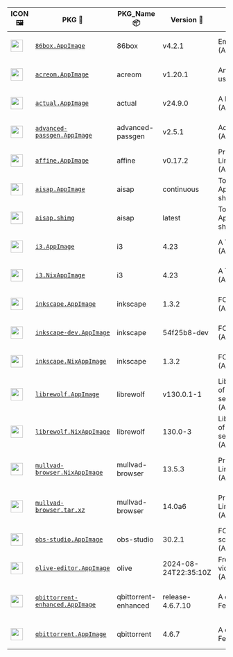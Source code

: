 |ICON 🖼️|PKG 📀|PKG_Name 📦|Version 🧬| Description ℹ️|Note ⚠️|Homepage 🌐|Source 📡|Size 💾|SHA256SUM 🔐|B3SUM 🔐|Script ⚙️|Log 🧾|
| ---- | ---- | ---- | ---- | ---- | ---- | ---- | ---- | ---- | ---- | ---- | ---- | ---- |
| <img src="https://huggingface.co/datasets/Azathothas/Toolpacks-Extras/resolve/main/x86_64-Linux/86box.icon.png" width="28" height="28"> | [`86box.AppImage`](https://huggingface.co/datasets/Azathothas/Toolpacks-Extras/resolve/main/x86_64-Linux/86box.AppImage) | 86box | v4.2.1 | Emulator of x86-based machines (AppImage) | You need to download ROMS (https://86box.readthedocs.io/en/latest/usage/roms.html)<br>(CI_VERIFIED: https://github.com/86Box/86Box/actions) | [https://86box.readthedocs.io](https://86box.readthedocs.io) | [https://github.com/86Box/86Box](https://github.com/86Box/86Box) |57.98 MB | `d41c5e14a5cc52d4261866d6399cf3e970d344393a011c406ac3405901c58784` | `f585eb270974f292abb2f81f14004ebbdaad9e18586e06a86cf2f211c190cc1b` | https://github.com/Azathothas/Toolpacks-Extras/blob/main/.github/scripts/x86_64-Linux/pkgs/86box.sh | https://huggingface.co/datasets/Azathothas/Toolpacks-Extras/resolve/main/x86_64-Linux/86box.log | emulator,hypervisor |
| <img src="https://huggingface.co/datasets/Azathothas/Toolpacks-Extras/resolve/main/x86_64-Linux/acreom.icon.png" width="28" height="28"> | [`acreom.AppImage`](https://huggingface.co/datasets/Azathothas/Toolpacks-Extras/resolve/main/x86_64-Linux/acreom.AppImage) | acreom | v1.20.1 | An IDE based Knowledge Base using Markdown (AppImage) | Closed Source<br>(CI_VERIFIED: NONE) | [https://acreom.com](https://acreom.com) | [https://github.com/Acreom/releases](https://github.com/Acreom/releases) |139.07 MB | `dc3353dc9babbd356fc59efe4ca2f82ddcc9a8681647f728637de4225caddd52` | `09004cf4bd96d986ce4bbce2ae0372d2b41ff544e7665144762b61a1468e4520` | https://github.com/Azathothas/Toolpacks-Extras/blob/main/.github/scripts/x86_64-Linux/pkgs/acreom.sh | https://huggingface.co/datasets/Azathothas/Toolpacks-Extras/resolve/main/x86_64-Linux/acreom.log | ide,knowledge-base,wiki |
| <img src="https://huggingface.co/datasets/Azathothas/Toolpacks-Extras/resolve/main/x86_64-Linux/actual.icon.png" width="28" height="28"> | [`actual.AppImage`](https://huggingface.co/datasets/Azathothas/Toolpacks-Extras/resolve/main/x86_64-Linux/actual.AppImage) | actual | v24.9.0 | A local-first personal finance app (AppImage) | (CI_VERIFIED: https://github.com/actualbudget/actual/actions) | [https://actualbudget.org](https://actualbudget.org) | [https://github.com/actualbudget/actual](https://github.com/actualbudget/actual) |101.05 MB | `462676ef25ac0296ccc4d364b48aaee9280bcca37f5458bc68884f95401e2ead` | `d355ac735293b597614d6b529b4c0c35cc58892375b153b8f48f36a30a0310c5` | https://github.com/Azathothas/Toolpacks-Extras/blob/main/.github/scripts/x86_64-Linux/pkgs/actual.sh | https://huggingface.co/datasets/Azathothas/Toolpacks-Extras/resolve/main/x86_64-Linux/actual.log | finance |
| <img src="https://huggingface.co/datasets/Azathothas/Toolpacks-Extras/resolve/main/x86_64-Linux/advanced-passgen.icon.png" width="28" height="28"> | [`advanced-passgen.AppImage`](https://huggingface.co/datasets/Azathothas/Toolpacks-Extras/resolve/main/x86_64-Linux/advanced-passgen.AppImage) | advanced-passgen | v2.5.1 | Advanced Password Generator (AppImage) | (CI_VERIFIED: https://github.com/CodeDead/Advanced-PassGen/actions) | [https://advancedpassgen.codedead.com](https://advancedpassgen.codedead.com) | [https://github.com/CodeDead/Advanced-PassGen](https://github.com/CodeDead/Advanced-PassGen) |100.69 MB | `f3d7afb9931a22e3163ebc416cf7b151bd039102c99a3f82ad5478ace12b297a` | `d3bf3d5992e84876c76391fc1175e2b43c7ef209959b4f2cbaec626742b0cb3f` | https://github.com/Azathothas/Toolpacks-Extras/blob/main/.github/scripts/x86_64-Linux/pkgs/advanced-passgen.sh | https://huggingface.co/datasets/Azathothas/Toolpacks-Extras/resolve/main/x86_64-Linux/advanced-passgen.log | passgen,password-manager |
| <img src="https://huggingface.co/datasets/Azathothas/Toolpacks-Extras/resolve/main/x86_64-Linux/affine.icon.png" width="28" height="28"> | [`affine.AppImage`](https://huggingface.co/datasets/Azathothas/Toolpacks-Extras/resolve/main/x86_64-Linux/affine.AppImage) | affine | v0.17.2 | Privacy-focused browser for Linux, macOS and Windows (AppImage,NixAppImage) | This PKG has Multiple Formats (CI_VERIFIED: https://github.com/toeverything/AFFiNE/actions) | [https://affine.pro](https://affine.pro) | [https://github.com/toeverything/AFFiNE](https://github.com/toeverything/AFFiNE) |157.87 MB | `cca2d1d145d26d2838f7bfe033284d3c7c587ef1cb168a3de60cc8caebb2ceba` | `fb5c1f0edfd316ff42b693d82a498520f0e3db50c95db54ef548b9c2d41db814` | https://github.com/Azathothas/Toolpacks-Extras/blob/main/.github/scripts/x86_64-Linux/pkgs/affine.sh | https://huggingface.co/datasets/Azathothas/Toolpacks-Extras/resolve/main/x86_64-Linux/affine.log | knowledge-base,wiki |
| <img src="https://huggingface.co/datasets/Azathothas/Toolpacks-Extras/resolve/main/x86_64-Linux/aisap.icon.png" width="28" height="28"> | [`aisap.AppImage`](https://huggingface.co/datasets/Azathothas/Toolpacks-Extras/resolve/main/x86_64-Linux/aisap.AppImage) | aisap | continuous | Tool to make sandboxing AppImages easy (AppImage , shImg) | This PKG has Multiple Formats (CI_VERIFIED: https://github.com/mgord9518/aisap/actions) | [https://github.com/mgord9518/aisap](https://github.com/mgord9518/aisap) | [https://github.com/mgord9518/aisap](https://github.com/mgord9518/aisap) |2.71 MB | `72fa582902fb6228be2909c85ceadef309cc0b9fc2df9a703133b0a8cad19f15` | `86dd247ef59a8c6cccbf6a5f993bcf89b788bc0c02d1836fe46b943a223abfb5` | https://github.com/Azathothas/Toolpacks-Extras/blob/main/.github/scripts/x86_64-Linux/pkgs/aisap.sh | https://huggingface.co/datasets/Azathothas/Toolpacks-Extras/resolve/main/x86_64-Linux/aisap.log | cli,sandbox |
| <img src="https://huggingface.co/datasets/Azathothas/Toolpacks-Extras/resolve/main/x86_64-Linux/aisap.icon.png" width="28" height="28"> | [`aisap.shimg`](https://huggingface.co/datasets/Azathothas/Toolpacks-Extras/resolve/main/x86_64-Linux/aisap.shimg) | aisap | latest | Tool to make sandboxing AppImages easy (AppImage , shImg) | This PKG has Multiple Formats (CI_VERIFIED: https://github.com/mgord9518/aisap/actions) | [https://github.com/mgord9518/aisap](https://github.com/mgord9518/aisap) | [https://github.com/mgord9518/aisap](https://github.com/mgord9518/aisap) |5.44 MB | `f2460f95a37b59dbf6feda0f0cb4d5b22f650f67384b9bb401ede929047ff94f` | `4264397461b74736dcefccbb326286dde41b24135a7e9fa949c6fa25a297aa1d` | https://github.com/Azathothas/Toolpacks-Extras/blob/main/.github/scripts/x86_64-Linux/pkgs/aisap.sh | https://huggingface.co/datasets/Azathothas/Toolpacks-Extras/resolve/main/x86_64-Linux/aisap.log | cli,sandbox |
| <img src="https://huggingface.co/datasets/Azathothas/Toolpacks-Extras/resolve/main/x86_64-Linux/i3.icon.png" width="28" height="28"> | [`i3.AppImage`](https://huggingface.co/datasets/Azathothas/Toolpacks-Extras/resolve/main/x86_64-Linux/i3.AppImage) | i3 | 4.23 | A Tiling Window Manager (AppImage,NixAppImage) | This PKG has Multiple Formats<br>(CI_VERIFIED: https://github.com/i3/i3/actions) | [https://i3wm.org](https://i3wm.org) | [https://github.com/i3/i3](https://github.com/i3/i3) |3.6 MB | `dfd0ec5c407cd86d293695083420ef0644828d943ba591393cdace22e95588ba` | `c74fd4ca1741b6c42983f39a4a90210996caa6eff0cbb2405d49dee6a84fbbec` | https://github.com/Azathothas/Toolpacks-Extras/blob/main/.github/scripts/x86_64-Linux/pkgs/i3.sh | https://huggingface.co/datasets/Azathothas/Toolpacks-Extras/resolve/main/x86_64-Linux/i3.log | window,window-manager,wm |
| <img src="https://huggingface.co/datasets/Azathothas/Toolpacks-Extras/resolve/main/x86_64-Linux/i3.icon.png" width="28" height="28"> | [`i3.NixAppImage`](https://huggingface.co/datasets/Azathothas/Toolpacks-Extras/resolve/main/x86_64-Linux/i3.NixAppImage) | i3 | 4.23 | A Tiling Window Manager (AppImage,NixAppImage) | This PKG has Multiple Formats<br>(CI_VERIFIED: https://github.com/i3/i3/actions) | [https://i3wm.org](https://i3wm.org) | [https://github.com/i3/i3](https://github.com/i3/i3) |40.21 MB | `704b1f7c1e0cca9d3a4b284b6365be3fff7786cf51cdf4a2784bb3a90d113dc1` | `e4eaea1daeea655fdd84179aced4f63665281fa3f707afc57c1973c7f42ff8ed` | https://github.com/Azathothas/Toolpacks-Extras/blob/main/.github/scripts/x86_64-Linux/pkgs/i3.sh | https://huggingface.co/datasets/Azathothas/Toolpacks-Extras/resolve/main/x86_64-Linux/i3.log | window,window-manager,wm |
| <img src="https://huggingface.co/datasets/Azathothas/Toolpacks-Extras/resolve/main/x86_64-Linux/inkscape.icon.png" width="28" height="28"> | [`inkscape.AppImage`](https://huggingface.co/datasets/Azathothas/Toolpacks-Extras/resolve/main/x86_64-Linux/inkscape.AppImage) | inkscape | 1.3.2 | FOSS Vector Graphics Editor (AppImage,NixAppImage) | This PKG has Multiple Formats (CI_VERIFIED: https://gitlab.com/inkscape/inkscape/-/pipelines) | [https://inkscape.org](https://inkscape.org) | [https://gitlab.com/inkscape/inkscape](https://gitlab.com/inkscape/inkscape) |96.33 MB | `999027bf1af436cf807eefe1250a95b4358798d9ecfbf08e4bec9dbe186e88cc` | `b039b83a31c080d27a893f486bc3748a02b160f13f1a80a45852c800a78c9618` | https://github.com/Azathothas/Toolpacks-Extras/blob/main/.github/scripts/x86_64-Linux/pkgs/inkscape.sh | https://huggingface.co/datasets/Azathothas/Toolpacks-Extras/resolve/main/x86_64-Linux/inkscape.log | graphics,multimedia |
| <img src="https://huggingface.co/datasets/Azathothas/Toolpacks-Extras/resolve/main/x86_64-Linux/inkscape.icon.png" width="28" height="28"> | [`inkscape-dev.AppImage`](https://huggingface.co/datasets/Azathothas/Toolpacks-Extras/resolve/main/x86_64-Linux/inkscape-dev.AppImage) | inkscape | 54f25b8-dev | FOSS Vector Graphics Editor (AppImage,NixAppImage) | This PKG has Multiple Formats (CI_VERIFIED: https://gitlab.com/inkscape/inkscape/-/pipelines) | [https://inkscape.org](https://inkscape.org) | [https://gitlab.com/inkscape/inkscape](https://gitlab.com/inkscape/inkscape) |100.17 MB | `60596728aaa10530bbd25d621e6b7a05019cfabce75983cc16477bf0a98c4ab5` | `a02d0020beda091511acdb6e34129906c0e5336b6c74defb63c4a30d07a66885` | https://github.com/Azathothas/Toolpacks-Extras/blob/main/.github/scripts/x86_64-Linux/pkgs/inkscape.sh | https://huggingface.co/datasets/Azathothas/Toolpacks-Extras/resolve/main/x86_64-Linux/inkscape.log | graphics,multimedia |
| <img src="https://huggingface.co/datasets/Azathothas/Toolpacks-Extras/resolve/main/x86_64-Linux/inkscape.icon.png" width="28" height="28"> | [`inkscape.NixAppImage`](https://huggingface.co/datasets/Azathothas/Toolpacks-Extras/resolve/main/x86_64-Linux/inkscape.NixAppImage) | inkscape | 1.3.2 | FOSS Vector Graphics Editor (AppImage,NixAppImage) | This PKG has Multiple Formats (CI_VERIFIED: https://gitlab.com/inkscape/inkscape/-/pipelines) | [https://inkscape.org](https://inkscape.org) | [https://gitlab.com/inkscape/inkscape](https://gitlab.com/inkscape/inkscape) |254.05 MB | `9fae3fd8fb39b736f5989a25c9fdcffa5b609a1305a4d6a0932290e8ba95410e` | `7e6012a9a51e5a823896740e6df9a9b36e038ef6f277f21453944ee535c90595` | https://github.com/Azathothas/Toolpacks-Extras/blob/main/.github/scripts/x86_64-Linux/pkgs/inkscape.sh | https://huggingface.co/datasets/Azathothas/Toolpacks-Extras/resolve/main/x86_64-Linux/inkscape.log | graphics,multimedia |
| <img src="https://huggingface.co/datasets/Azathothas/Toolpacks-Extras/resolve/main/x86_64-Linux/librewolf.icon.png" width="28" height="28"> | [`librewolf.AppImage`](https://huggingface.co/datasets/Azathothas/Toolpacks-Extras/resolve/main/x86_64-Linux/librewolf.AppImage) | librewolf | v130.0.1-1 | LibreWolf Web Browser is a fork of Firefox, focused on privacy, security and freedom (AppImage,NixAppImage) | This PKG has Multiple Formats (CI_VERIFIED: https://gitlab.com/librewolf-community/browser/appimage/-/pipelines) | [https://librewolf.net](https://librewolf.net) | [https://gitlab.com/librewolf-community/browser](https://gitlab.com/librewolf-community/browser) |93.67 MB | `b99a68ebc8360527ab113df665056d5efdc8b8c01af051ed00cf96e62aa3f9cc` | `24687ed6994d021bd7e4f9ffcede77c357de1fa000b719561af1b85dc250b37d` | https://github.com/Azathothas/Toolpacks-Extras/blob/main/.github/scripts/x86_64-Linux/pkgs/librewolf.sh | https://huggingface.co/datasets/Azathothas/Toolpacks-Extras/resolve/main/x86_64-Linux/librewolf.log | browser,privacy |
| <img src="https://huggingface.co/datasets/Azathothas/Toolpacks-Extras/resolve/main/x86_64-Linux/librewolf.icon.png" width="28" height="28"> | [`librewolf.NixAppImage`](https://huggingface.co/datasets/Azathothas/Toolpacks-Extras/resolve/main/x86_64-Linux/librewolf.NixAppImage) | librewolf | 130.0-3 | LibreWolf Web Browser is a fork of Firefox, focused on privacy, security and freedom (AppImage,NixAppImage) | This PKG has Multiple Formats (CI_VERIFIED: https://gitlab.com/librewolf-community/browser/appimage/-/pipelines) | [https://librewolf.net](https://librewolf.net) | [https://gitlab.com/librewolf-community/browser](https://gitlab.com/librewolf-community/browser) |344.45 MB | `a470e2cae59628aaa9265ffc03eae0f20b0470e20bfcb2635ad6c18d2d42b28e` | `54d9c96167cf4c424f5d28cd9c2a65f2d64828cfaeaa3888be47fb1118a7d594` | https://github.com/Azathothas/Toolpacks-Extras/blob/main/.github/scripts/x86_64-Linux/pkgs/librewolf.sh | https://huggingface.co/datasets/Azathothas/Toolpacks-Extras/resolve/main/x86_64-Linux/librewolf.log | browser,privacy |
| <img src="https://huggingface.co/datasets/Azathothas/Toolpacks-Extras/resolve/main/x86_64-Linux/mullvad-browser.icon.png" width="28" height="28"> | [`mullvad-browser.NixAppImage`](https://huggingface.co/datasets/Azathothas/Toolpacks-Extras/resolve/main/x86_64-Linux/mullvad-browser.NixAppImage) | mullvad-browser | 13.5.3 | Privacy-focused browser for Linux, macOS and Windows (Archive,AppImage,NixAppImage) | This PKG has Multiple Formats (CI_VERIFIED: https://gitlab.torproject.org/tpo/applications/mullvad-browser/-/pipelines) | [https://mullvad.net/en/browser](https://mullvad.net/en/browser) | [https://gitlab.torproject.org/tpo/applications/mullvad-browser/](https://gitlab.torproject.org/tpo/applications/mullvad-browser/) |364 MB | `7ceb41e452aa7828d6ababe493764f6c48fab1dec4bed4b124b0dd92d12a11d9` | `c7a870feb946974b68a3d2250a0e562d655f3884a1974a96abb9b0b4c4b0c23b` | https://github.com/Azathothas/Toolpacks-Extras/blob/main/.github/scripts/x86_64-Linux/pkgs/mullvad-browser.sh | https://huggingface.co/datasets/Azathothas/Toolpacks-Extras/resolve/main/x86_64-Linux/mullvad-browser.log | anonymity,browser,privacy,tor |
| <img src="https://huggingface.co/datasets/Azathothas/Toolpacks-Extras/resolve/main/x86_64-Linux/mullvad-browser.icon.png" width="28" height="28"> | [`mullvad-browser.tar.xz`](https://huggingface.co/datasets/Azathothas/Toolpacks-Extras/resolve/main/x86_64-Linux/mullvad-browser.tar.xz) | mullvad-browser | 14.0a6 | Privacy-focused browser for Linux, macOS and Windows (Archive,AppImage,NixAppImage) | This PKG has Multiple Formats (CI_VERIFIED: https://gitlab.torproject.org/tpo/applications/mullvad-browser/-/pipelines) | [https://mullvad.net/en/browser](https://mullvad.net/en/browser) | [https://gitlab.torproject.org/tpo/applications/mullvad-browser/](https://gitlab.torproject.org/tpo/applications/mullvad-browser/) |108.78 MB | `9c3d05eea103426ca850d2fe251e03f9fbbf23006bb1d2058772f0e00430f04a` | `6038bb7cb0e1262ac576e5ce03b4976795ff518bfd067cbbb048933539a9dc74` | https://github.com/Azathothas/Toolpacks-Extras/blob/main/.github/scripts/x86_64-Linux/pkgs/mullvad-browser.sh | https://huggingface.co/datasets/Azathothas/Toolpacks-Extras/resolve/main/x86_64-Linux/mullvad-browser.log | anonymity,browser,privacy,tor |
| <img src="https://huggingface.co/datasets/Azathothas/Toolpacks-Extras/resolve/main/x86_64-Linux/obs-studio.icon.png" width="28" height="28"> | [`obs-studio.AppImage`](https://huggingface.co/datasets/Azathothas/Toolpacks-Extras/resolve/main/x86_64-Linux/obs-studio.AppImage) | obs-studio | 30.2.1 | FOSS cross-platform screencasting and streaming app (AppImage,NixAppImage) | This PKG has Multiple Formats (CI_VERIFIED: https://github.com/obsproject/obs-studio/actions) | [https://obsproject.com](https://obsproject.com) | [https://github.com/obsproject/obs-studio](https://github.com/obsproject/obs-studio) |184.93 MB | `9c1bc0d285d3dc0e4ab362c16f3a21020241ae03c3d30bdd54b33356f42da85f` | `657dd62b13b67e6791372673d63332adcbbb2a0fb99407af9aae1bcaae2b4c69` | https://github.com/Azathothas/Toolpacks-Extras/blob/main/.github/scripts/x86_64-Linux/pkgs/obs-studio.sh | https://huggingface.co/datasets/Azathothas/Toolpacks-Extras/resolve/main/x86_64-Linux/obs-studio.log | multimedia,screenrecording,video |
| <img src="https://huggingface.co/datasets/Azathothas/Toolpacks-Extras/resolve/main/x86_64-Linux/olive-editor.icon.png" width="28" height="28"> | [`olive-editor.AppImage`](https://huggingface.co/datasets/Azathothas/Toolpacks-Extras/resolve/main/x86_64-Linux/olive-editor.AppImage) | olive | 2024-08-24T22:35:10Z | Free open-source non-linear video editor (AppImage,NixAppImage) | This PKG has Multiple Formats (CI_VERIFIED: https://github.com/olive-editor/olive/actions) | [https://www.olivevideoeditor.org](https://www.olivevideoeditor.org) | [https://github.com/olive-editor/olive](https://github.com/olive-editor/olive) |120.54 MB | `d0be4f44829988f379fefe528db45525ca100498b9108dd10f971cbcb52dc2e9` | `bd03317672d40c39cd8a4f35449ac34735ca13caaba252ccfa102a102a108d67` | https://github.com/Azathothas/Toolpacks-Extras/blob/main/.github/scripts/x86_64-Linux/pkgs/olive-editor.sh | https://huggingface.co/datasets/Azathothas/Toolpacks-Extras/resolve/main/x86_64-Linux/olive-editor.log | multimedia,video,video-editor |
| <img src="https://huggingface.co/datasets/Azathothas/Toolpacks-Extras/resolve/main/x86_64-Linux/qbittorrent-enhanced.icon.png" width="28" height="28"> | [`qbittorrent-enhanced.AppImage`](https://huggingface.co/datasets/Azathothas/Toolpacks-Extras/resolve/main/x86_64-Linux/qbittorrent-enhanced.AppImage) | qbittorrent-enhanced | release-4.6.7.10 | A qBittorrent for with Enhanced Features (AppImage) | (CI_VERIFIED: https://github.com/c0re100/qBittorrent-Enhanced-Edition/actions) | [https://github.com/c0re100/qBittorrent-Enhanced-Edition](https://github.com/c0re100/qBittorrent-Enhanced-Edition) | [https://github.com/c0re100/qBittorrent-Enhanced-Edition](https://github.com/c0re100/qBittorrent-Enhanced-Edition) |24.91 MB | `656b2b7a8b274229d4943fe33ebcf9f5a2df31016611ad53ae993fb8bd9c5a45` | `5a07396972a9366ebaeab5b7d670c3149b9eb407767d3bed135acdfdeff257c8` | https://github.com/Azathothas/Toolpacks-Extras/blob/main/.github/scripts/x86_64-Linux/pkgs/qbittorrent-enhanced.sh | https://huggingface.co/datasets/Azathothas/Toolpacks-Extras/resolve/main/x86_64-Linux/qbittorrent-enhanced.log | downloader,torrent |
| <img src="https://huggingface.co/datasets/Azathothas/Toolpacks-Extras/resolve/main/x86_64-Linux/qbittorrent.icon.png" width="28" height="28"> | [`qbittorrent.AppImage`](https://huggingface.co/datasets/Azathothas/Toolpacks-Extras/resolve/main/x86_64-Linux/qbittorrent.AppImage) | qbittorrent | 4.6.7 | A qBittorrent for with Enhanced Features (AppImage) | This PKG has Multiple Formats (CI_VERIFIED: https://github.com/qbittorrent/qBittorrent/actions) | [https://www.qbittorrent.org](https://www.qbittorrent.org) | [https://github.com/qbittorrent/qBittorrent](https://github.com/qbittorrent/qBittorrent) |90.81 MB | `d5fdcc1bd67bc39016f596d1528514f01521ca8ca05966e1c305cea75c659850` | `ffa43cd54ee073c0657a9647174dd6f2568e72d4285c37c1efc0c15db46bd3a6` | https://github.com/Azathothas/Toolpacks-Extras/blob/main/.github/scripts/x86_64-Linux/pkgs/qbittorrent.sh | https://huggingface.co/datasets/Azathothas/Toolpacks-Extras/resolve/main/x86_64-Linux/qbittorrent.log | downloader,torrent |
